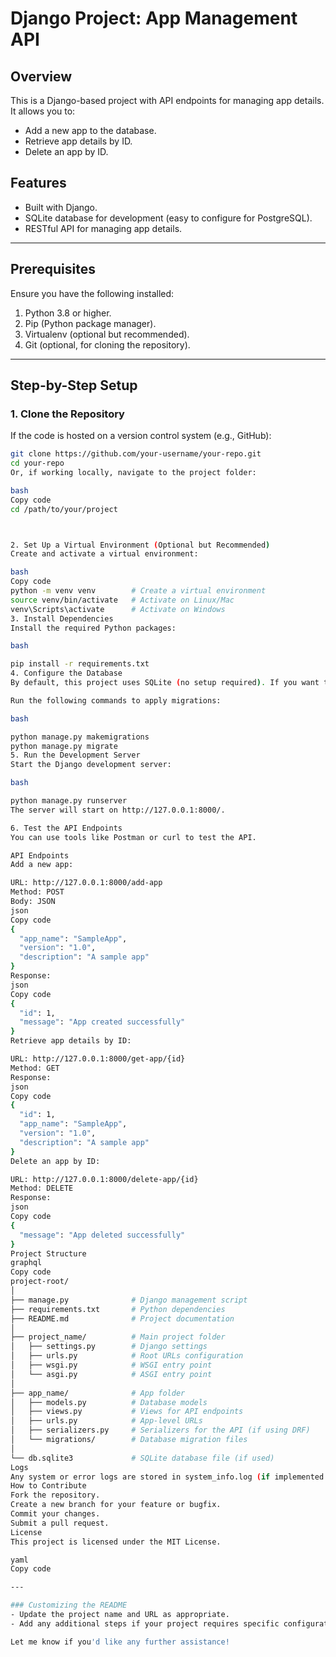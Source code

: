 # Django Project: App Management API

## Overview
This is a Django-based project with API endpoints for managing app details. It allows you to:
- Add a new app to the database.
- Retrieve app details by ID.
- Delete an app by ID.

## Features
- Built with Django.
- SQLite database for development (easy to configure for PostgreSQL).
- RESTful API for managing app details.

---

## Prerequisites
Ensure you have the following installed:
1. Python 3.8 or higher.
2. Pip (Python package manager).
3. Virtualenv (optional but recommended).
4. Git (optional, for cloning the repository).

---

## Step-by-Step Setup

### 1. Clone the Repository
If the code is hosted on a version control system (e.g., GitHub):
```bash
git clone https://github.com/your-username/your-repo.git
cd your-repo
Or, if working locally, navigate to the project folder:

bash
Copy code
cd /path/to/your/project



2. Set Up a Virtual Environment (Optional but Recommended)
Create and activate a virtual environment:

bash
Copy code
python -m venv venv        # Create a virtual environment
source venv/bin/activate   # Activate on Linux/Mac
venv\Scripts\activate      # Activate on Windows
3. Install Dependencies
Install the required Python packages:

bash

pip install -r requirements.txt
4. Configure the Database
By default, this project uses SQLite (no setup required). If you want to use PostgreSQL, update DATABASES in the settings.py file.

Run the following commands to apply migrations:

bash

python manage.py makemigrations
python manage.py migrate
5. Run the Development Server
Start the Django development server:

bash

python manage.py runserver
The server will start on http://127.0.0.1:8000/.

6. Test the API Endpoints
You can use tools like Postman or curl to test the API.

API Endpoints
Add a new app:

URL: http://127.0.0.1:8000/add-app
Method: POST
Body: JSON
json
Copy code
{
  "app_name": "SampleApp",
  "version": "1.0",
  "description": "A sample app"
}
Response:
json
Copy code
{
  "id": 1,
  "message": "App created successfully"
}
Retrieve app details by ID:

URL: http://127.0.0.1:8000/get-app/{id}
Method: GET
Response:
json
Copy code
{
  "id": 1,
  "app_name": "SampleApp",
  "version": "1.0",
  "description": "A sample app"
}
Delete an app by ID:

URL: http://127.0.0.1:8000/delete-app/{id}
Method: DELETE
Response:
json
Copy code
{
  "message": "App deleted successfully"
}
Project Structure
graphql
Copy code
project-root/
│
├── manage.py              # Django management script
├── requirements.txt       # Python dependencies
├── README.md              # Project documentation
│
├── project_name/          # Main project folder
│   ├── settings.py        # Django settings
│   ├── urls.py            # Root URLs configuration
│   ├── wsgi.py            # WSGI entry point
│   └── asgi.py            # ASGI entry point
│
├── app_name/              # App folder
│   ├── models.py          # Database models
│   ├── views.py           # Views for API endpoints
│   ├── urls.py            # App-level URLs
│   ├── serializers.py     # Serializers for the API (if using DRF)
│   └── migrations/        # Database migration files
│
└── db.sqlite3             # SQLite database file (if used)
Logs
Any system or error logs are stored in system_info.log (if implemented in your script).
How to Contribute
Fork the repository.
Create a new branch for your feature or bugfix.
Commit your changes.
Submit a pull request.
License
This project is licensed under the MIT License.

yaml
Copy code

---

### Customizing the README
- Update the project name and URL as appropriate.
- Add any additional steps if your project requires specific configurations (e.g., environment variables or API keys).

Let me know if you'd like any further assistance!





